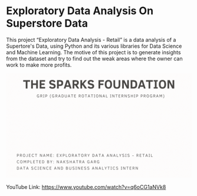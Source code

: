 # Exploratory Data Analysis On Superstore Data
This project “Exploratory Data Analysis - Retail” is a data analysis of a Supertore's Data, using Python and its various libraries for Data Science and Machine Learning.
The motive of this project is to generate insights from the dataset and try to find out the weak areas where the owner can work to make more profits.

![](https://github.com/nakshatra-garg/EDA-On-Superstore-Data/blob/main/The%20Sparks%20Foundation.gif)

YouTube Link: https://www.youtube.com/watch?v=q6oCG1aNVk8
